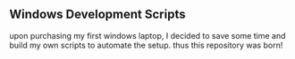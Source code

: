 ## Windows Development Scripts

upon purchasing my first windows laptop, I decided to save some time and build my own scripts to automate the setup. 
thus this repository was born!

